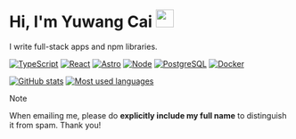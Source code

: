 # Hi, I'm Yuwang Cai <img src="https://media.giphy.com/media/hvRJCLFzcasrR4ia7z/giphy.gif" width="32">

I write full-stack apps and npm libraries.

[![TypeScript](https://img.shields.io/badge/typescript-3178c6?style=for-the-badge&logo=typescript&logoColor=fff)](https://www.typescriptlang.org/)
[![React](https://img.shields.io/badge/react-23272f?style=for-the-badge&logo=react)](https://react.dev/)
[![Astro](https://img.shields.io/badge/astro-bc52ee?style=for-the-badge&logo=astro&&logoColor=fff)](https://astro.build/)
[![Node](https://img.shields.io/badge/node-5fa04e?style=for-the-badge&logo=node.js&logoColor=fff)](https://nodejs.org/)
[![PostgreSQL](https://img.shields.io/badge/postgresql-4169e1?style=for-the-badge&logo=postgresql&logoColor=fff)](https://www.postgresql.org/)
[![Docker](https://img.shields.io/badge/docker-2496ed?style=for-the-badge&logo=docker&logoColor=fff)](https://www.docker.com/)

[![GitHub stats](https://github-readme-stats.vercel.app/api?username=mrcaidev&theme=transparent&show_icons=true&hide_border=true&hide_rank=true&custom_title=GitHub%20Stats)](https://github.com/mrcaidev)
[![Most used languages](https://github-readme-stats.vercel.app/api/top-langs/?username=mrcaidev&langs_count=8&theme=transparent&layout=compact&hide_border=true&hide=verilog)](https://github.com/mrcaidev)

> [!NOTE]
> When emailing me, please do **explicitly include my full name** to distinguish it from spam. Thank you!
